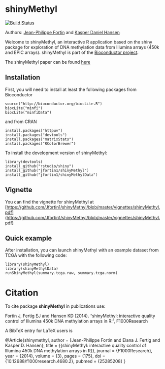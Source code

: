 shinyMethyl
===========

[![Build Status](https://travis-ci.org/Jfortin1/shinyMethyl.svg?branch=master)](https://travis-ci.org/Jfortin1/shinyMethyl)

Authors: [Jean-Philippe Fortin](mailto:zerbino@ebi.ac.uk) and [Kasper Daniel Hansen](mailto:khansen@jhsph.edu)

Welcome to shinyMethyl, an interactive R application based on the shiny package for exploration of DNA methylation data from Illumina arrays (450k and EPIC arrays). shinyMethyl is part of the [Bioconductor project](http://www.bioconductor.org/packages/devel/bioc/html/shinyMethyl.html).

The shinyMethyl paper can be found [here](http://f1000research.com/articles/3-175/v2)


Installation
------------
First, you will need to install at least the following packages from Bioconductor

```{r}
source("http://bioconductor.org/biocLite.R")
biocLite("minfi")
biocLite("minfiData")
```
and from CRAN
```{r}
install.packages("httpuv")
install.packages("devtools")
install.packages("matrixStats")
install.packages("RColorBrewer")
```
To install the development version of shinyMethyl:
```{r}
library(devtools)
install_github("rstudio/shiny")
install_github("jfortin1/shinyMethyl")
install_github("jfortin1/shinyMethylData")
```

Vignette
------------
You can find the vignette for shinyMethyl at [https://github.com/Jfortin1/shinyMethyl/blob/master/vignettes/shinyMethyl.pdf](https://github.com/Jfortin1/shinyMethyl/blob/master/vignettes/shinyMethyl.pdf)

Quick example
------------
After installation, you can launch shinyMethyl with an example dataset from TCGA with the following code:
```{r}
library(shinyMethyl)
library(shinyMethylData)
runShinyMethyl(summary.tcga.raw, summary.tcga.norm)
```

# Citation


To cite package __shinyMethyl__ in publications use:

Fortin J, Fertig EJ and Hansen KD (2014). “shinyMethyl: interactive
quality control of Illumina 450k DNA methylation arrays in R.”, F1000Research

A BibTeX entry for LaTeX users is

 @Article{shinymethyl,
    author = {Jean-Philippe Fortin and Elana J. Fertig and Kasper D. Hansen},
    title = {{shinyMethyl: interactive quality control of Illumina 450k DNA methylation arrays in R}},
    journal = {F1000Research},
    year = {2014},
    volume = {3},
    pages = {175},
    doi = {10.12688/f1000research.4680.2},
    pubmed = {25285208}
  }

